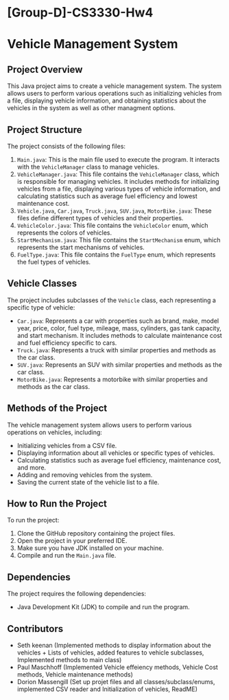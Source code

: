# [Group-D]-CS3330-Hw4


# Vehicle Management System

## Project Overview
This Java project aims to create a vehicle management system. The system allows users to perform various operations such as initializing vehicles from a file, displaying vehicle information, and obtaining statistics about the vehicles in the system as well as other managment options.

## Project Structure
The project consists of the following files:

1. `Main.java`: This is the main file used to execute the program. It interacts with the `VehicleManager` class to manage vehicles.
2. `VehicleManager.java`: This file contains the `VehicleManager` class, which is responsible for managing vehicles. It includes methods for initializing vehicles from a file, displaying various types of vehicle information, and calculating statistics such as average fuel efficiency and lowest maintenance cost.
3. `Vehicle.java`, `Car.java`, `Truck.java`, `SUV.java`, `MotorBike.java`: These files define different types of vehicles and their properties.
4. `VehicleColor.java`: This file contains the `VehicleColor` enum, which represents the colors of vehicles.
5. `StartMechanism.java`: This file contains the `StartMechanism` enum, which represents the start mechanisms of vehicles.
6. `FuelType.java`: This file contains the `FuelType` enum, which represents the fuel types of vehicles.

## Vehicle Classes
The project includes subclasses of the `Vehicle` class, each representing a specific type of vehicle:

- `Car.java`: Represents a car with properties such as brand, make, model year, price, color, fuel type, mileage, mass, cylinders, gas tank capacity, and start mechanism. It includes methods to calculate maintenance cost and fuel efficiency specific to cars.
- `Truck.java`: Represents a truck with similar properties and methods as the car class.
- `SUV.java`: Represents an SUV with similar properties and methods as the car class.
- `MotorBike.java`: Represents a motorbike with similar properties and methods as the car class.

## Methods of the Project
The vehicle management system allows users to perform various operations on vehicles, including:

- Initializing vehicles from a CSV file.
- Displaying information about all vehicles or specific types of vehicles.
- Calculating statistics such as average fuel efficiency, maintenance cost, and more.
- Adding and removing vehicles from the system.
- Saving the current state of the vehicle list to a file.

## How to Run the Project
To run the project:

1. Clone the GitHub repository containing the project files.
2. Open the project in your preferred IDE.
3. Make sure you have JDK installed on your machine.
4. Compile and run the `Main.java` file.

## Dependencies
The project requires the following dependencies:

- Java Development Kit (JDK) to compile and run the program.

## Contributors
- Seth keenan (Implemented methods to display information about the vehicles + Lists of vehicles, added features to vehicle subclasses, Implemented methods to main class)  
- Paul Maschhoff (Implemented Vehicle effeiency methods, Vehicle Cost methods, Vehicle maintenance methods)
- Dorion Massengill (Set up projet files and all classes/subclass/enums, implemented CSV reader and Initialization of vehicles, ReadME)
